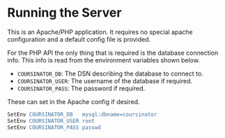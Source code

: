# Running the Server

This is an Apache/PHP application.  It requires no special apache configuration and a default config file is provided.

For the PHP API the only thing that is required is the database connection info.  This info is read from the environment variables shown below.

- `COURSINATOR_DB`:   The DSN describing the database to connect to.
- `COURSINATOR_USER`: The username of the database if required.
- `COURSINATOR_PASS`: The password if required.

These can set in the Apache config if desired.

~~~apache
SetEnv COURSINATOR_DB   mysql:dbname=coursinator
SetEnv COURSINATOR_USER root
SetEnv COURSINATOR_PASS passwd
~~~
